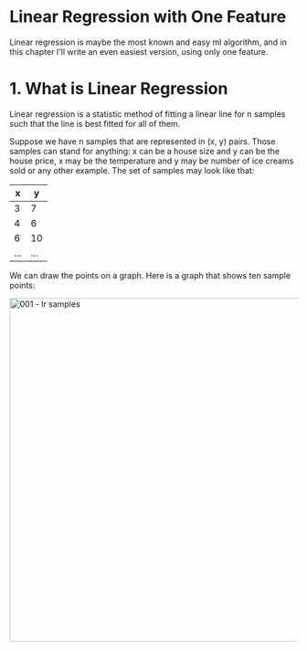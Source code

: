 # Linear Regression with One Feature

Linear regression is maybe the most known and easy ml algorithm, and in this chapter I'll write an even easiest version, using only one feature.

# 1. What is Linear Regression

Linear regression is a statistic method of fitting a linear line for n samples such that the line is best fitted for all of them. 

Suppose we have n samples that are represented in (x, y) pairs. Those samples can stand for anything: x can be a house size and y can be the house price, x may be the temperature and y may be number of ice creams sold or any other example. The set of samples may look like that:

|x|y|
|--|--|
|3|7|
|4|6|
|6|10|
|...|...|

We can draw the points on a graph. Here is a graph that shows ten sample points:

<img width="602" alt="001 - lr samples" src="https://user-images.githubusercontent.com/10141163/192054023-b01c91c1-da6f-4937-831a-b2f437b67109.png">

